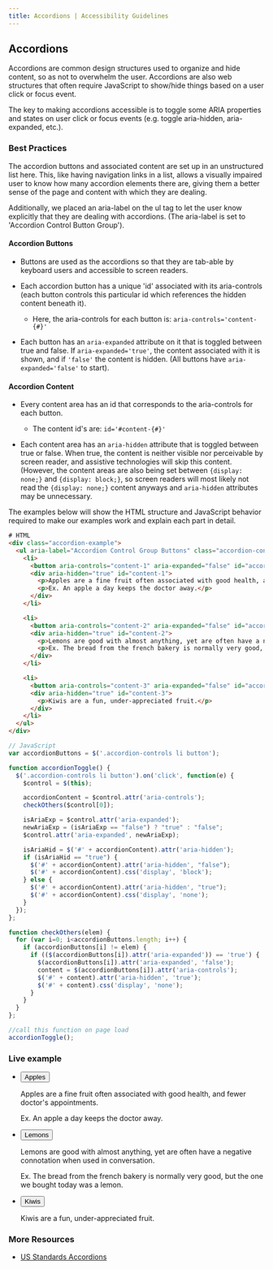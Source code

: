 ```yaml
---
title: Accordions | Accessibility Guidelines
---
```


## Accordions

Accordions are common design structures used to organize and hide content, so as not to overwhelm the user. Accordions are also web structures that often require JavaScript to show/hide things based on a user click or focus event.

The key to making accordions accessible is to toggle some ARIA properties and states on user click or focus events (e.g. toggle aria-hidden, aria-expanded, etc.).

### Best Practices

The accordion buttons and associated content are set up in an unstructured list here. This, like having navigation links in a list, allows a visually impaired user to know how many accordion elements there are, giving them a better sense of the page and content with which they are dealing.

Additionally, we placed an aria-label on the ul tag to let the user know explicitly that they are dealing with accordions. (The aria-label is set to 'Accordion Control Button Group').

#### Accordion Buttons

* Buttons are used as the accordions so that they are tab-able by keyboard users and accessible to screen readers.

* Each accordion button has a unique 'id' associated with its aria-controls (each button controls this particular id which references the hidden content beneath it).

  - Here, the aria-controls for each button is: `aria-controls='content-{#}'`

* Each button has an `aria-expanded` attribute on it that is toggled between true and false. If `aria-expanded='true'`, the content associated with it is shown, and if `'false'` the content is hidden. (All buttons have `aria-expanded='false'` to start).

#### Accordion Content

* Every content area has an id that corresponds to the aria-controls for each button.

  - The content id's are: `id='#content-{#}'`

* Each content area has an `aria-hidden` attribute that is toggled between true or false. When true, the content is neither visible nor perceivable by screen reader, and assistive technologies will skip this content.  (However, the content areas are also being set between `{display: none;}` and `{display: block;}`, so screen readers will most likely not read the `{display: none;}` content anyways and `aria-hidden` attributes may be unnecessary.

The examples below will show the HTML structure and JavaScript behavior required to make our examples work and explain each part in detail.

```html
# HTML
<div class="accordion-example">
  <ul aria-label="Accordion Control Group Buttons" class="accordion-controls">
    <li>
      <button aria-controls="content-1" aria-expanded="false" id="accordion-control-1">Apples</button>
      <div aria-hidden="true" id="content-1">
        <p>Apples are a fine fruit often associated with good health, and fewer doctor's appointments.</p>
        <p>Ex. An apple a day keeps the doctor away.</p>
      </div>
    </li>

    <li>
      <button aria-controls="content-2" aria-expanded="false" id="accordion-control-2">Lemons</button>
      <div aria-hidden="true" id="content-2">
        <p>Lemons are good with almost anything, yet are often have a negative connotation when used in conversation.</p>
        <p>Ex. The bread from the french bakery is normally very good, but the one we bought today was a lemon.</p>
      </div>
    </li>

    <li>
      <button aria-controls="content-3" aria-expanded="false" id="accordion-control-3">Kiwis</button>
      <div aria-hidden="true" id="content-3">
        <p>Kiwis are a fun, under-appreciated fruit.</p>
      </div>
    </li>
  </ul>
</div>
```

```javascript
// JavaScript
var accordionButtons = $('.accordion-controls li button');

function accordionToggle() {
  $('.accordion-controls li button').on('click', function(e) {
    $control = $(this);

    accordionContent = $control.attr('aria-controls');
    checkOthers($control[0]);

    isAriaExp = $control.attr('aria-expanded');
    newAriaExp = (isAriaExp == "false") ? "true" : "false";
    $control.attr('aria-expanded', newAriaExp);

    isAriaHid = $('#' + accordionContent).attr('aria-hidden');
    if (isAriaHid == "true") {
      $('#' + accordionContent).attr('aria-hidden', "false");
      $('#' + accordionContent).css('display', 'block');
    } else {
      $('#' + accordionContent).attr('aria-hidden', "true");
      $('#' + accordionContent).css('display', 'none');
    }
  });
};

function checkOthers(elem) {
  for (var i=0; i<accordionButtons.length; i++) {
    if (accordionButtons[i] != elem) {
      if (($(accordionButtons[i]).attr('aria-expanded')) == 'true') {
        $(accordionButtons[i]).attr('aria-expanded', 'false');
        content = $(accordionButtons[i]).attr('aria-controls');
        $('#' + content).attr('aria-hidden', 'true');
        $('#' + content).css('display', 'none');
      }
    }
  }
};

//call this function on page load
accordionToggle();
```

### Live example

<div class='accordion-example'>
  <ul class='accordion-controls' aria-label='Accordion Control Group Buttons'>
    <li>
      <button aria-controls='content-1' aria-expanded='false' id='accordion-control-1'>Apples</button>
      <div id='content-1' aria-hidden='true'>
        <p>Apples are a fine fruit often associated with good health, and fewer doctor's appointments.</p>
        <p>Ex. An apple a day keeps the doctor away.</p>
      </div>
    </li>
    <li>
      <button aria-controls='content-2' aria-expanded='false' id='accordion-control-2'>Lemons</button>
      <div id='content-2' aria-hidden='true'>
        <p>Lemons are good with almost anything, yet are often have a negative connotation when used in conversation.</p>
        <p>Ex. The bread from the french bakery is normally very good, but the one we bought today was a lemon.</p>
      </div>
    </li>
    <li>
      <button aria-controls='content-3' aria-expanded='false' id='accordion-control-3'>Kiwis</button>
      <div id='content-3' aria-hidden='true'>
        <p>Kiwis are a fun, under-appreciated fruit.</p>
      </div>
    </li>
  </ul>
</div>

### More Resources

* [US Standards Accordions](https://standards.usa.gov/accordions/)
